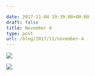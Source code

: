 ```yaml
---

date: 2017-11-04 19:39:00+00:00
draft: false
title: November 4
type: post
url: /blog/2017/11/november-4
---
```




  
![](/images/2017-11-04-201711november-4/IMG_2632.jpg)

  

  
![](/images/2017-11-04-201711november-4/IMG_2633.jpg)

  


